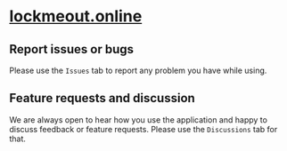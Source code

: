# [lockmeout.online](https://lockmeout.online) 

## Report issues or bugs

Please use the `Issues` tab to report any problem you have while using.

## Feature requests and discussion

We are always open to hear how you use the application and happy to discuss feedback or feature requests. Please use the `Discussions` tab for that.
